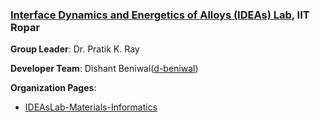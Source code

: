 ### [Interface Dynamics and Energetics of Alloys (IDEAs) Lab](https://ideaslab.iitrpr.ac.in/), IIT Ropar

**Group Leader**: Dr. Pratik K. Ray

**Developer Team**: Dishant Beniwal([d-beniwal](https://github.com/d-beniwal))

**Organization Pages**:
- [IDEAsLab-Materials-Informatics](https://github.com/IDEAsLab-Materials-Informatics)

<!--
**IDEAsLab-admin/IDEAsLab-admin** is a ✨ _special_ ✨ repository because its `README.md` (this file) appears on your GitHub profile.

Here are some ideas to get you started:

- 🔭 I’m currently working on ...
- 🌱 I’m currently learning ...
- 👯 I’m looking to collaborate on ...
- 🤔 I’m looking for help with ...
- 💬 Ask me about ...
- 📫 How to reach me: ...
- 😄 Pronouns: ...
- ⚡ Fun fact: ...
-->
